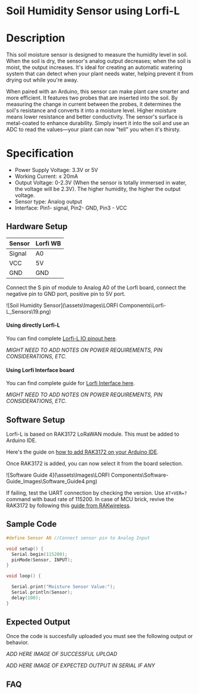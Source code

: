 # Soil Humidity Sensor using Lorfi-L

# Description

This soil moisture sensor is designed to measure the humidity level in soil. When the soil is dry, the sensor's analog output decreases; when the soil is moist, the output increases. It's ideal for creating an automatic watering system that can detect when your plant needs water, helping prevent it from drying out while you're away.

When paired with an Arduino, this sensor can make plant care smarter and more efficient. It features two probes that are inserted into the soil. By measuring the change in current between the probes, it determines the soil's resistance and converts it into a moisture level. Higher moisture means lower resistance and better conductivity. The sensor's surface is metal-coated to enhance durability. Simply insert it into the soil and use an ADC to read the values—your plant can now "tell" you when it's thirsty.

# Specification

- Power Supply Voltage: 3.3V or 5V
- Working Current: ≤ 20mA
- Output Voltage: 0-2.3V (When the sensor is totally immersed in water, the voltage will be 2.3V). The higher humidity, the higher the output voltage.
- Sensor type: Analog output
- Interface: Pin1- signal, Pin2- GND, Pin3 - VCC

## Hardware Setup

|     Sensor    |   Lorfi WB  |
|---------------|-------------|
| Signal        | A0          |
| VCC           | 5V          |
| GND           | GND         |

Connect the S pin of module to Analog A0 of the Lorfi board, connect the negative pin to GND port, positive pin to 5V port.

![Soil Humidity Sensor](\assets\Images\LORFI Components\Lorfi-L_Sensors\19.png)

#### Using directly Lorfi-L

You can find complete <a href="/docs/Hardware-Guide.html">Lorfi-L IO pinout here</a>.

*MIGHT NEED TO ADD NOTES ON POWER REQUIREMENTS, PIN CONSIDERATIONS, ETC.*

#### Using Lorfi Interface board

You can find complete guide for <a href="/docs/Hardware-Guide.html">Lorfi Interface here</a>.

*MIGHT NEED TO ADD NOTES ON POWER REQUIREMENTS, PIN CONSIDERATIONS, ETC.*

## Software Setup

Lorfi-L is based on RAK3172 LoRaWAN module. This must be added to Arduino IDE.

Here's the guide on <a href="/docs/Software-Guide.html">how to add RAK3172 on your Arduino IDE</a>.

Once RAK3172 is added, you can now select it from the board selection.

![Software Guide 4](\assets\Images\LORFI Components\Software-Guide_Images\Software_Guide4.png)

If failing, test the UART connection by checking the version. Use `AT+VER=?` command with baud rate of 115200. In case of MCU brick, revive the RAK3172 by following this [guide from RAKwireless](https://learn.rakwireless.com/hc/en-us/articles/26687606549911-How-To-Guide-STM32CubeProgrammer-for-RAK-Modules).

## **Sample Code**
```c
#define Sensor A0 //Connect sensor pin to Analog Input

void setup() {
  Serial.begin(115200);
  pinMode(Sensor, INPUT);
}

void loop() {

  Serial.print("Moisture Sensor Value:");
  Serial.println(Sensor);
  delay(100);
}
```

## Expected Output

Once the code is succesfully uploaded you must see the following output or behavior.

*ADD HERE IMAGE OF SUCCESSFUL UPLOAD*

*ADD HERE IMAGE OF EXPECTED OUTPUT IN SERIAL IF ANY*

## FAQ


